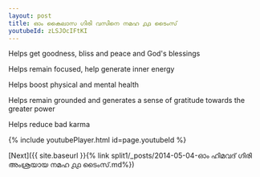 ```yaml
---
layout: post
title: ഓം കൈലാസ ഗിരി വസിനെ നമഹ ൧൧ ടൈംസ്
youtubeId: zLSJOcIFtKI
---
```

 
 
Helps get goodness, bliss and peace and God's blessings
 
Helps remain focused, help generate inner energy 
 
Helps boost physical and mental health 
 
Helps remain grounded and generates a sense of gratitude towards the greater power 
 
Helps reduce bad karma
 
 
 
 


{% include youtubePlayer.html id=page.youtubeId %}
 
[Next]({{ site.baseurl }}{% link  split1/_posts/2014-05-04-ഓം ഹിമവദ് ഗിരി അംശ്രയായ നമഹ ൧൧ ടൈംസ്.md%})
 
